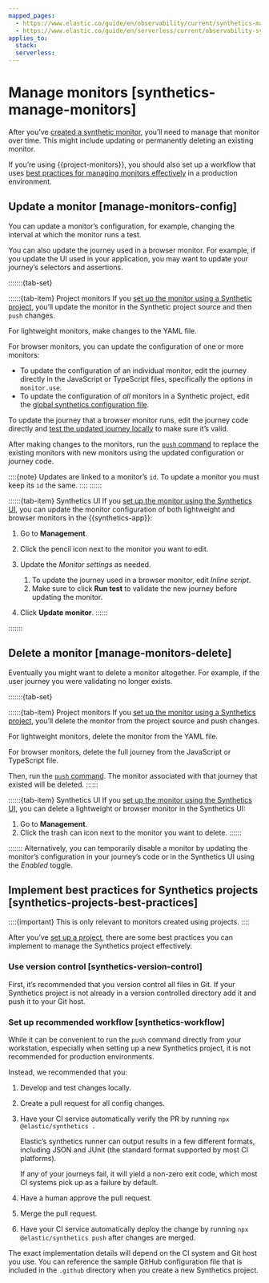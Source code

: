 ```yaml
---
mapped_pages:
  - https://www.elastic.co/guide/en/observability/current/synthetics-manage-monitors.html
  - https://www.elastic.co/guide/en/serverless/current/observability-synthetics-manage-monitors.html
applies_to:
  stack:
  serverless:
---
```


# Manage monitors [synthetics-manage-monitors]

After you’ve [created a synthetic monitor](../../../solutions/observability/apps/get-started.md), you’ll need to manage that monitor over time. This might include updating or permanently deleting an existing monitor.

If you’re using {{project-monitors}}, you should also set up a workflow that uses [best practices for managing monitors effectively](../../../solutions/observability/apps/manage-monitors.md#synthetics-projects-best-practices) in a production environment.


## Update a monitor [manage-monitors-config]

You can update a monitor’s configuration, for example, changing the interval at which the monitor runs a test.

You can also update the journey used in a browser monitor. For example, if you update the UI used in your application, you may want to update your journey’s selectors and assertions.

:::::::{tab-set}

::::::{tab-item} Project monitors
If you [set up the monitor using a Synthetic project](../../../solutions/observability/apps/create-monitors-with-project-monitors.md), you’ll update the monitor in the Synthetic project source and then `push` changes.

For lightweight monitors, make changes to the YAML file.

For browser monitors, you can update the configuration of one or more monitors:

* To update the configuration of an individual monitor, edit the journey directly in the JavaScript or TypeScript files, specifically the options in `monitor.use`.
* To update the configuration of *all* monitors in a Synthetic project, edit the [global synthetics configuration file](../../../solutions/observability/apps/configure-synthetics-projects.md#synthetics-configuration-monitor).

To update the journey that a browser monitor runs, edit the journey code directly and [test the updated journey locally](../../../solutions/observability/apps/write-synthetic-test.md#synthetics-test-locally) to make sure it’s valid.

After making changes to the monitors, run the [`push` command](../../../solutions/observability/apps/use-synthetics-cli.md#elastic-synthetics-push-command) to replace the existing monitors with new monitors using the updated configuration or journey code.

::::{note}
Updates are linked to a monitor’s `id`. To update a monitor you must keep its `id` the same.
::::
::::::

::::::{tab-item} Synthetics UI
If you [set up the monitor using the Synthetics UI](../../../solutions/observability/apps/create-monitors-in-synthetics-app.md), you can update the monitor configuration of both lightweight and browser monitors in the {{synthetics-app}}:

1. Go to **Management**.
2. Click the pencil icon next to the monitor you want to edit.
3. Update the *Monitor settings* as needed.

    1. To update the journey used in a browser monitor, edit *Inline script*.
    2. Make sure to click **Run test** to validate the new journey before updating the monitor.

4. Click **Update monitor**.
::::::

:::::::

## Delete a monitor [manage-monitors-delete]

Eventually you might want to delete a monitor altogether. For example, if the user journey you were validating no longer exists.

:::::::{tab-set}

::::::{tab-item} Project monitors
If you [set up the monitor using a Synthetics project](../../../solutions/observability/apps/create-monitors-with-project-monitors.md), you’ll delete the monitor from the project source and push changes.

For lightweight monitors, delete the monitor from the YAML file.

For browser monitors, delete the full journey from the JavaScript or TypeScript file.

Then, run the [`push` command](../../../solutions/observability/apps/use-synthetics-cli.md#elastic-synthetics-push-command). The monitor associated with that journey that existed will be deleted.
::::::

::::::{tab-item} Synthetics UI
If you [set up the monitor using the Synthetics UI](../../../solutions/observability/apps/create-monitors-in-synthetics-app.md), you can delete a lightweight or browser monitor in the Synthetics UI:

1. Go to **Management**.
2. Click the trash can icon next to the monitor you want to delete.
::::::

:::::::
Alternatively, you can temporarily disable a monitor by updating the monitor’s configuration in your journey’s code or in the Synthetics UI using the *Enabled* toggle.


## Implement best practices for Synthetics projects [synthetics-projects-best-practices]

::::{important}
This is only relevant to monitors created using projects.
::::


After you’ve [set up a project](../../../solutions/observability/apps/create-monitors-with-project-monitors.md), there are some best practices you can implement to manage the Synthetics project effectively.


### Use version control [synthetics-version-control]

First, it’s recommended that you version control all files in Git. If your Synthetics project is not already in a version controlled directory add it and push it to your Git host.


### Set up recommended workflow [synthetics-workflow]

While it can be convenient to run the `push` command directly from your workstation, especially when setting up a new Synthetics project, it is not recommended for production environments.

Instead, we recommended that you:

1. Develop and test changes locally.
2. Create a pull request for all config changes.
3. Have your CI service automatically verify the PR by running `npx @elastic/synthetics .`

    Elastic’s synthetics runner can output results in a few different formats, including JSON and JUnit (the standard format supported by most CI platforms).

    If any of your journeys fail, it will yield a non-zero exit code, which most CI systems pick up as a failure by default.

4. Have a human approve the pull request.
5. Merge the pull request.
6. Have your CI service automatically deploy the change by running `npx @elastic/synthetics push` after changes are merged.

The exact implementation details will depend on the CI system and Git host you use. You can reference the sample GitHub configuration file that is included in the `.github` directory when you create a new Synthetics project.